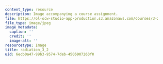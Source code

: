 ```yaml
---
content_type: resource
description: Image accompanying a course assignment.
file: https://ol-ocw-studio-app-production.s3.amazonaws.com/courses/3-22-mechanical-behavior-of-materials-spring-2008/6ecb0a4799b395747deb4505907263f0_radiation_3_2.jpg
file_type: image/jpeg
image_metadata:
  caption: ''
  credit: ''
  image-alt: ''
resourcetype: Image
title: radiation_3_2
uid: 6ecb0a47-99b3-9574-7deb-4505907263f0
---
```

